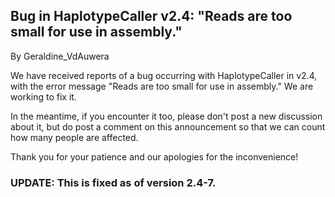 ## Bug in HaplotypeCaller v2.4: "Reads are too small for use in assembly."

By Geraldine_VdAuwera

<p>We have received reports of a bug occurring with HaplotypeCaller in v2.4, with the error message "Reads are too small for use in assembly." We are working to fix it.</p>

<p>In the meantime, if you encounter it too, please don't post a new discussion about it, but do post a comment on this announcement so that we can count how many people are affected.</p>

<p>Thank you for your patience and our apologies for the inconvenience!</p>

<h3>UPDATE: This is fixed as of version 2.4-7.</h3>
